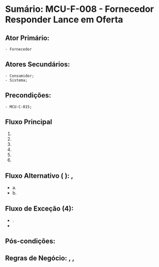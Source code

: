 # Sumário: MCU-F-008 - Fornecedor Responder Lance em Oferta
## Ator Primário: 
    - Fornecedor
## Atores Secundários: 
    - Consumidor;
    - Sistema;
## Precondições:
    - MCU-C-015;
## Fluxo Principal
1.  
2. 
3. 
4. 
5. 
6. 
##  Fluxo Alternativo ( ): ,
 -  a. 
 -  b. 
##  Fluxo de Exceção (4): 
- .
 -  
##  Pós-condições: 
##  Regras de Negócio: , , 